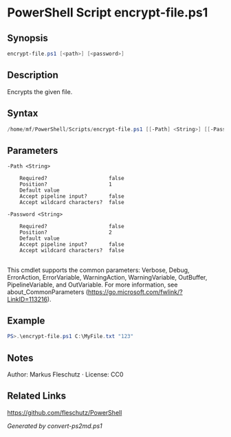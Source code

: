 # PowerShell Script encrypt-file.ps1

## Synopsis
```powershell
encrypt-file.ps1 [<path>] [<password>]
```

## Description
Encrypts the given file.

## Syntax
```powershell
/home/mf/PowerShell/Scripts/encrypt-file.ps1 [[-Path] <String>] [[-Password] <String>] [<CommonParameters>]
```

## Parameters

```
-Path <String>
    
    Required?                    false
    Position?                    1
    Default value                
    Accept pipeline input?       false
    Accept wildcard characters?  false
```

```
-Password <String>
    
    Required?                    false
    Position?                    2
    Default value                
    Accept pipeline input?       false
    Accept wildcard characters?  false
```
## <CommonParameters>
This cmdlet supports the common parameters: Verbose, Debug, ErrorAction, ErrorVariable, WarningAction, WarningVariable, OutBuffer, PipelineVariable, and OutVariable. For more information, see about_CommonParameters (https://go.microsoft.com/fwlink/?LinkID=113216).

## Example
```powershell
PS>.\encrypt-file.ps1 C:\MyFile.txt "123"
```


## Notes
Author: Markus Fleschutz · License: CC0

## Related Links
https://github.com/fleschutz/PowerShell

*Generated by convert-ps2md.ps1*
